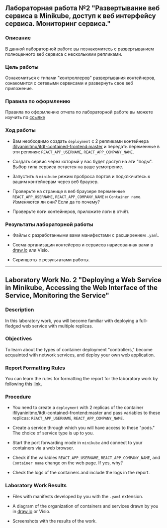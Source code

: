 ## Лабораторная работа №2 "Развертывание веб сервиса в Minikube, доступ к веб интерфейсу сервиса. Мониторинг сервиса."
### Описание

В данной лабораторной работе вы познакомитесь с развертыванием полноценного веб сервиса с несколькими репликами. 

### Цель работы

Ознакомиться с типами "контроллеров" развертывания контейнеров, ознакомится с сетевыми сервисами и развернуть свое веб приложение. 

### Правила по оформлению

Правила по оформлению отчета по лабораторной работе вы можете изучить по [ссылке](../reportdesign.md)


### Ход работы

- Вам необходимо создать `deployment` с 2 репликами контейнера [ifilyaninitmo/itdt-contained-frontend:master](https://hub.docker.com/repository/docker/ifilyaninitmo/itdt-contained-frontend) и передать переменные в эти реплики: `REACT_APP_USERNAME`, `REACT_APP_COMPANY_NAME`.

- Создать сервис через который у вас будет доступ на эти "поды". Выбор типа сервиса остается на ваше усмотрение. 

- Запустить в `minikube` режим проброса портов и подключитесь к вашим контейнерам через веб браузер.

- Проверьте на странице в веб браузере переменные `REACT_APP_USERNAME`, `REACT_APP_COMPANY_NAME` и `Container name`. Изменяются ли они? Если да то почему?

- Проверьте логи контейнеров, приложите логи в отчёт.

### Результаты лабораторной работы

- Файлы с разработанными вами манифестами с расширением `.yaml`.

- Схема организации контейеров и сервисов нарисованная вами в [draw.io](https://app.diagrams.net) или Visio.

- Скриншоты c результатами работы.


------


## Laboratory Work No. 2 "Deploying a Web Service in Minikube, Accessing the Web Interface of the Service, Monitoring the Service"
### Description

In this laboratory work, you will become familiar with deploying a full-fledged web service with multiple replicas.

### Objectives

To learn about the types of container deployment "controllers," become acquainted with network services, and deploy your own web application.

### Report Formatting Rules

You can learn the rules for formatting the report for the laboratory work by following this [link.](../reportdesign.md)


### Procedure

- You need to create a `deployment` with 2 replicas of the container ifilyaninitmo/itdt-contained-frontend:master and pass variables to these replicas: `REACT_APP_USERNAME`, `REACT_APP_COMPANY_NAME`.

- Create a service through which you will have access to these "pods." The choice of service type is up to you.

- Start the port forwarding mode in `minikube` and connect to your containers via a web browser.
  
- Check if the variables `REACT_APP_USERNAME`, `REACT_APP_COMPANY_NAME`, and `Container name` change on the web page. If yes, why?

- Check the logs of the containers and include the logs in the report.

### Laboratory Work Results
- Files with manifests developed by you with the `.yaml` extension.

- A diagram of the organization of containers and services drawn by you in [draw.io](https://app.diagrams.net) or Visio.

- Screenshots with the results of the work.
